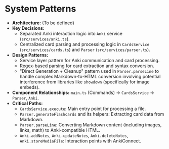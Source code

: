 # System Patterns

* **Architecture:** (To be defined)
* **Key Decisions:**
    * Separated Anki interaction logic into `Anki` service (`src/services/anki.ts`).
    * Centralized card parsing and processing logic in `CardsService` (`src/services/cards.ts`) and `Parser` (`src/services/parser.ts`).
* **Design Patterns:**
    * Service layer pattern for Anki communication and card processing.
    * Regex-based parsing for card extraction and syntax conversion.
    * "Direct Generation + Cleanup" pattern used in `Parser.parseLine` to handle complex Markdown-to-HTML conversion involving potential interference from libraries like `showdown` (specifically for image embeds).
* **Component Relationships:** `main.ts` (Commands) -> `CardsService` -> `Parser`, `Anki`.
* **Critical Paths:**
    * `CardsService.execute`: Main entry point for processing a file.
    * `Parser.generateFlashcards` and its helpers: Extracting card data from Markdown.
    * `Parser.parseLine`: Converting Markdown content (including images, links, math) to Anki-compatible HTML.
    * `Anki.addNotes`, `Anki.updateNotes`, `Anki.deleteNotes`, `Anki.storeMediaFile`: Interaction points with AnkiConnect. 